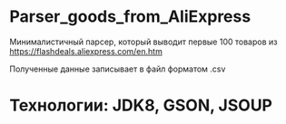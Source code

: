 # Parser_goods_from_AliExpress

Минималистичный парсер, который выводит первые 100 товаров из  https://flashdeals.aliexpress.com/en.htm

Полученные данные записывает в файл форматом .csv

# Технологии: JDK8, GSON, JSOUP

